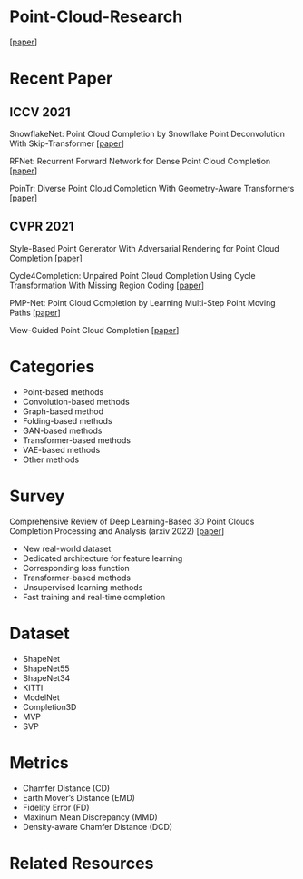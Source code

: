 # Point-Cloud-Research
[[paper]()]

# Recent Paper

## ICCV 2021
SnowflakeNet: Point Cloud Completion by Snowflake Point Deconvolution With Skip-Transformer [[paper](https://openaccess.thecvf.com/content/ICCV2021/papers/Xiang_SnowflakeNet_Point_Cloud_Completion_by_Snowflake_Point_Deconvolution_With_Skip-Transformer_ICCV_2021_paper.pdf)]
 
RFNet: Recurrent Forward Network for Dense Point Cloud Completion [[paper](https://openaccess.thecvf.com/content/ICCV2021/papers/Huang_RFNet_Recurrent_Forward_Network_for_Dense_Point_Cloud_Completion_ICCV_2021_paper.pdf)]

PoinTr: Diverse Point Cloud Completion With Geometry-Aware Transformers [[paper](https://openaccess.thecvf.com/content/ICCV2021/papers/Yu_PoinTr_Diverse_Point_Cloud_Completion_With_Geometry-Aware_Transformers_ICCV_2021_paper.pdf)]

## CVPR 2021
Style-Based Point Generator With Adversarial Rendering for Point Cloud Completion [[paper](https://openaccess.thecvf.com/content/CVPR2021/papers/Xie_Style-Based_Point_Generator_With_Adversarial_Rendering_for_Point_Cloud_Completion_CVPR_2021_paper.pdf)]

Cycle4Completion: Unpaired Point Cloud Completion Using Cycle Transformation With Missing Region Coding [[paper](https://openaccess.thecvf.com/content/CVPR2021/papers/Wen_Cycle4Completion_Unpaired_Point_Cloud_Completion_Using_Cycle_Transformation_With_Missing_CVPR_2021_paper.pdf)]

PMP-Net: Point Cloud Completion by Learning Multi-Step Point Moving Paths [[paper](https://openaccess.thecvf.com/content/CVPR2021/papers/Wen_PMP-Net_Point_Cloud_Completion_by_Learning_Multi-Step_Point_Moving_Paths_CVPR_2021_paper.pdf)]

View-Guided Point Cloud Completion [[paper](https://openaccess.thecvf.com/content/CVPR2021/papers/Zhang_View-Guided_Point_Cloud_Completion_CVPR_2021_paper.pdf)]

# Categories
* Point-based methods
* Convolution-based methods
* Graph-based method
* Folding-based methods
* GAN-based methods
* Transformer-based methods
* VAE-based methods
* Other methods

# Survey
Comprehensive Review of Deep Learning-Based 3D Point Clouds Completion Processing and Analysis (arxiv 2022) [[paper](https://arxiv.org/pdf/2203.03311.pdf)]
* New real-world dataset
* Dedicated architecture for feature learning
* Corresponding loss function
* Transformer-based methods
* Unsupervised learning methods
* Fast training and real-time completion

# Dataset
* ShapeNet
* ShapeNet55
* ShapeNet34
* KITTI
* ModelNet
* Completion3D
* MVP
* SVP

# Metrics
* Chamfer Distance (CD)
* Earth Mover’s Distance (EMD)
* Fidelity Error (FD)
* Maxinum Mean Discrepancy (MMD)
* Density-aware Chamfer Distance (DCD)

# Related Resources
